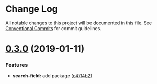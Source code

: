 # Change Log

All notable changes to this project will be documented in this file.
See [Conventional Commits](https://conventionalcommits.org) for commit guidelines.

# [0.3.0](https://github.com/pismo/bolt/compare/v0.2.0...v0.3.0) (2019-01-11)


### Features

* **search-field:** add package ([c47f4b2](https://github.com/pismo/bolt/commit/c47f4b2))
